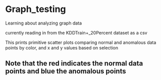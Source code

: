 # Graph_testing
Learning about analyzing graph data

currently reading in from the KDDTrain+_20Percent dataset as a csv

This prints primitive scatter plots comparing normal and anomalous data points by color, and x and y values based on selection

## Note that the red indicates the normal data points and blue the anomalous points
